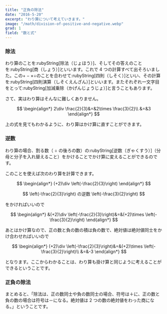 ```yaml
---
title: "正負の除法"
date: "2016-5-20"
excerpt: "わり算について考えていきます。"
image: "/math/division-of-positive-and-negative.webp"
grad: 1
field: "数と式"
---
```


### 除法

わり算のことを:rubyString[除法（じょほう）]、そしてその答えのことを:rubyString[商（しょう）]<b></b><b></b><b></b><b></b><b></b><b></b>といいます。これで 4 つの計算すべて出そろいました。この$+-\times \div$のことを合わせて:rubyString[四則（しそく）]といい、その計算を:rubyString[四則演算（しそくえんざん）]といいます。またそれぞれ一文字目をとって:rubyString[加減乗除（かげんじょうじょ）]と言うこともあります。

さて、実はわり算はそんなに難しくありません。

$$
\begin{align*}
2\div \frac{2}{3}&=&2\times \frac{3}{2}\\
&=&3
\end{align*}
$$

上の式を見てもわかるように、わり算はかけ算に直すことができます。

### 逆数

わり算の場合、割る数（ $\div$ の後ろの数）の:rubyString[逆数（ぎゃくすう）]（分母と分子を入れ替えること）をかけることでかけ算に変えることができるのです。

このことを使えば次のわり算を計算できます。

$$
\begin{align*}
(+2)\div \left(-\frac{2}{3}\right)
\end{align*}
$$

$$
\left(-\frac{2}{3}\right) の逆数 \left(-\frac{3}{2}\right)
$$

をかければいいので

$$
\begin{align*}
&(+2)\div \left(-\frac{2}{3}\right)&=&(+2)\times \left(-\frac{3}{2}\right)
\end{align*}
$$

あとはかけ算なので、正の数と負の数の積は負の数で、絶対値は絶対値同士をかけ合わせればいいので

$$
\begin{align*}
(+2)\div \left(-\frac{2}{3}\right)&=&(+2)\times \left(-\frac{3}{2}\right)\\
&=&-3
\end{align*}
$$

となります。ここからわかることは、わり算も掛け算と同じように考えることができるということです。

### 正負の除法

まとめると、「除法は、正の数同士や負の数同士の場合、符号は＋に、正の数と負の数の場合は符号は－になる。絶対値は 2 つの数の絶対値をわった商になる。」ということです。

